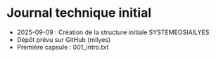 # Journal technique initial

- 2025-09-09 : Création de la structure initiale SYSTEMEOSIAILYES
- Dépôt prévu sur GitHub (milyes)
- Première capsule : 001_intro.txt
